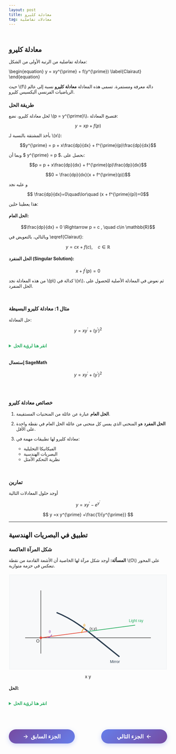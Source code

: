 ```yaml
---
layout: post
title: معادلة كليرو
tag: معادلات تفاضلية
---
```


<br>



## معادلة كليرو

معادلة تفاضلية من الرتبة الأولى من الشكل:

\begin{equation}
y = xy^{\prime} + f(y^{\prime})
\label{Clairaut}
\end{equation}

حيث \\(f\\) دالة معرفة ومستمرة. تسمى هذه المعادلة **معادلة كليرو** نسبة إلى عالم الرياضيات الفرنسي أليكسيس كليرو.

### طريقة الحل

لحل معادلة كليرو، نضع \\(p = y^{\prime}\\)، فتصبح المعادلة:


$$y = xp + f(p)$$


بأخذ المشتقة بالنسبة لـ \\(x\\):

$$y^{\prime} = p + x\frac{dp}{dx} + f^{\prime}(p)\frac{dp}{dx}$$

وبما أن $ y^{\prime} = p $، نحصل على:

$$p = p + x\frac{dp}{dx} + f^{\prime}(p)\frac{dp}{dx}$$

$$0 = \frac{dp}{dx}(x + f^{\prime}(p))$$

و عليه نجد

$$ \frac{dp}{dx}=0\quad\lor\quad (x + f^{\prime}(p))=0$$

هذا يعطينا حلين:

#### الحل العام:

$$\frac{dp}{dx} = 0 \Rightarrow p = c , \quad c\in \mathbb{R}$$

وبالتالي، بالتعويض في \eqref{Clairaut}:

$$y = cx + f(c), \quad c \in \mathbb{R}$$

#### الحل المنفرد (Singular Solution):

$$x + f^{\prime}(p) = 0$$

من هذه المعادلة نجد \\(p\\) كدالة في \\(x\\)، ثم نعوض في المعادلة الأصلية للحصول على الحل المنفرد.

<br>

### مثال 1: معادلة كليرو البسيطة

حل المعادلة:

$$y = xy^{\prime} + (y^{\prime})^2$$

<br>
<details>
  <summary style="color: #27ae60; font-weight: bold;"> انقر هنا لرؤية الحل</summary>

<br>


<b>الخطوة 1:</b> تحديد الشكل


هذه معادلة كليرو حيث $ f(p) = p^2 $

<br>
<b>الخطوة 2:</b> الحل العام


$$y = cx + c^2, \quad c \in \mathbb{R}$$

هذا عبارة عن عائلة من المستقيمات.


<br>

<b>الخطوة 3:</b> الحل المنفرد

من الشرط $ x + f'(p) = 0 $:


$$x + 2p = 0 \Rightarrow p = -\frac{x}{2}$$

بالتعويض في المعادلة الأصلية:


$$y = x \cdot \left(-\frac{x}{2}\right) + \left(-\frac{x}{2}\right)^2$$

$$y = -\frac{x^2}{2} + \frac{x^2}{4} = -\frac{x^2}{4}$$


<b>الحل النهائي:</b>
<br>

- الحل العام: $ y = cx + c^2 $

 <br>
  
- الحل المنفرد: $y = -\frac{x^2}{4}$

</details>
<br>

#### إستعمال SageMath



$$
y =x y^{\prime} + (y^{\prime})^{2}
$$

<div class="sage">
  <script type="text/x-sage">
x = var("x")
y = function('y')(x)
eq2= y==x*diff(y,x)+diff(y,x)^2   
sol2=desolve(eq2, y,show_method=True,contrib_ode=True)
pretty_print(sol2)
  </script>
</div>

<br>


<div class="sage">
  <script type="text/x-sage">
import matplotlib.pyplot as plt
import numpy as np

x_vals = np.linspace(-3, 3, 400)

plt.figure(figsize=(12, 7))
plt.rcParams.update({'font.size': 14})

# --- General solutions ---
c_vals = [-2, -1, 0, 1, 2]
c0 = c_vals[0]

# Plot c = -2 with legend label
y_vals = c0 * x_vals + c0**2
plt.plot(x_vals, y_vals, 'b--', alpha=0.7, label='General solutions: $y = cx + c^2$')

# Annotate c = -2 manually (since it's outside the loop)
x_annot = x_vals[0]
y_annot = c0 * x_annot + c0**2
x_offset, y_offset = 0.3, -1

plt.text(x_annot + x_offset,
         y_annot + y_offset,
         f'c = {c0}',
         color='blue',
         fontsize=17,
         ha='right',
         va='center')

# --- Remaining general solutions ---
for c in c_vals[1:]:
    y_vals = c * x_vals + c**2
    plt.plot(x_vals, y_vals, 'b--', alpha=0.7)

    x_annot = x_vals[0] if c < 0 else x_vals[-1]
    y_annot = c * x_annot + c**2

    if c == -1:
        x_offset, y_offset = 0.3, -0.9
    elif c == 0:
        x_offset, y_offset = -0.3, 0.5
    elif c == 1:
        x_offset, y_offset = -0.3, -0.8
    elif c == 2:
        x_offset, y_offset = -0.3, -1

    plt.text(x_annot + x_offset,
             y_annot + y_offset,
             f'c = {c}',
             color='blue',
             fontsize=17,
             ha='left' if c >= 0 else 'right',
             va='center')

# --- Singular solution ---
y_singular = -x_vals**2 / 4
plt.plot(x_vals, y_singular, 'r-', linewidth=3, label='Singular solution: $y = -x^{2}/4$')

# --- Labels and title ---
plt.xlabel('x', fontsize=14)
plt.ylabel('y', fontsize=14)
plt.title("Clairaut's Equation: $y = x y' + (y')^2$", fontsize=16)
plt.grid(True)
plt.legend(fontsize=13)
plt.tight_layout()
plt.show()

  </script>
</div>

<br>


### خصائص معادلة كليرو

1. **الحل العام** عبارة عن عائلة من المنحنيات المستقيمة.

2. **الحل المفرد** هو المنحنى الذي يمس كل منحنى من عائلة الحل العام في نقطة واحدة على الأقل.

3. معادلة كليرو لها تطبيقات مهمة في:
   - الميكانيكا التحليلية
   - البصريات الهندسية  
   - نظرية التحكم الأمثل

<br>



### تمارين


أوجد حلول المعادلات التالية


$$
y =x y^{\prime} -e^{y^{\prime}}
$$

$$
y =x y^{\prime} +\frac{1}{y^{\prime}}
$$



















---

## تطبيق في البصريات الهندسية

### شكل المرآة العاكسة

**المسألة:** أوجد شكل مرآة لها الخاصية أن الأشعة القادمة من نقطة \\(O\\) على المحور تنعكس في حزمة متوازية.

<div style="text-align: center; margin: 20px 0;">
<svg width="500" height="300" viewBox="0 0 500 300">
  <!-- الخلفية -->
  <rect width="500" height="300" fill="#f8f9fa" stroke="#dee2e6"/>
  
  <!-- المحاور -->
  <line x1="50" y1="200" x2="450" y2="200" stroke="#666" stroke-width="2"/>
  <line x1="100" y1="50" x2="100" y2="250" stroke="#666" stroke-width="2"/>
  
  <!-- النقطة O -->
  <circle cx="100" cy="200" r="4" fill="#e74c3c"/>
  <text x="85" y="215" font-family="Arial" font-size="14" fill="#333">O</text>
  
  <!-- المرآة المنحنية -->
  <path d="M 150 120 Q 200 140 250 180 Q 300 220 350 260" stroke="#2c3e50" stroke-width="4" fill="none"/>
  <text x="320" y="280" font-family="Arial" font-size="12" fill="#2c3e50">Mirror</text>
  
  <!-- نقطة على المرآة -->
  <circle cx="250" cy="180" r="3" fill="#3498db"/>
  <text x="255" y="175" font-family="Arial" font-size="12" fill="#333">(x,y)</text>
  
  <!-- الشعاع الواقع -->
  <line x1="100" y1="200" x2="250" y2="180" stroke="#e74c3c" stroke-width="2"/>
  
  <!-- الشعاع المنعكس (متوازي) -->
  <line x1="250" y1="180" x2="400" y2="160" stroke="#27ae60" stroke-width="2"/>
  <text x="380" y="150" font-family="Arial" font-size="12" fill="#27ae60">Light ray</text>
  
  <!-- الزاوية θ -->
  <path d="M 120 200 A 20 20 0 0 0 135 190" stroke="#9b59b6" stroke-width="2" fill="none"/>
  <text x="125" y="185" font-family="Arial" font-size="12" fill="#9b59b6">θ</text>
  
  <!-- الزاوية 2θ -->
  <path d="M 230 185 A 15 15 0 0 1 240 170" stroke="#f39c12" stroke-width="2" fill="none"/>
  <text x="235" y="165" font-family="Arial" font-size="12" fill="#f39c12">θ</text>
  
  <!-- تسميات المحاور -->
  <text x="440" y="215" font-family="Arial" font-size="14" fill="#333">x</text>
  <text x="85" y="65" font-family="Arial" font-size="14" fill="#333">y</text>
</svg>
</div>

**الحل:**

<br>
<details>
  <summary style="color: #27ae60; font-weight: bold;"> انقر هنا لرؤية الحل</summary>

<br>

**الخطوة 1:** تحليل الهندسة

من الشكل، نجد أن:
- النقطة \\(O\\) عند الأصل
- \\(\tan 2\theta = \frac{y}{x}\\) حيث \\(2\theta\\) هي الزاوية بين الشعاع الواقع والمحور الأفقي
- ميل المماس للمنحنى: \\(\tan \theta = \frac{dy}{dx}\\)

**الخطوة 2:** استخدام هوية المثلثات

نستخدم صيغة \\(\tan 2\theta\\):

$$\tan 2\theta = \frac{2\tan \theta}{1 - \tan^2 \theta} = \frac{2 \frac{dy}{dx}}{1 - \left(\frac{dy}{dx}\right)^2}$$

**الخطوة 3:** تكوين المعادلة التفاضلية

بما أن \\(\tan 2\theta = \frac{y}{x}\\):

$$\frac{y}{x} = \frac{2 \frac{dy}{dx}}{1 - \left(\frac{dy}{dx}\right)^2}$$

بضرب الطرفين في المقام:

$$\frac{y}{x}\left[1 - \left(\frac{dy}{dx}\right)^2\right] = 2\frac{dy}{dx}$$

$$\frac{y}{x} - \frac{y}{x}\left(\frac{dy}{dx}\right)^2 = 2\frac{dy}{dx}$$

وبإعادة الترتيب:

$$y\left(\frac{dy}{dx}\right)^2 + 2x\frac{dy}{dx} - y = 0$$

**الخطوة 4:** تحويل إلى شكل كليرو

بقسمة المعادلة على \\(\left(\frac{dy}{dx}\right)^2\\):

$$y + \frac{2x}{\frac{dy}{dx}} - \frac{y}{\left(\frac{dy}{dx}\right)^2} = 0$$

بوضع \\(u = \frac{dx}{dy}\\)، فإن \\(\frac{dy}{dx} = \frac{1}{u}\\):

$$y + 2xu - yu^2 = 0$$

$$y = yu^2 - 2xu$$

$$y = u(yu - 2x)$$

هذه يمكن إعادة كتابتها كمعادلة كليرو بالشكل:

$$x = u \frac{y}{2} - \frac{y^2}{4u}$$

**الخطوة 5:** الحل

الحل المنفرد لهذه المعادلة يعطي المرآة المكافئة:

$$y^2 = 4ax$$

حيث \\(a\\) ثابت يحدد درجة تقوس المرآة.

**الحل النهائي:**

شكل المرآة هو **قطع مكافئ** بالصيغة:

$$y^2 = 4ax, \quad a > 0$$

هذا يؤكد أن **المرآة المكافئة** هي الشكل الأمثل لتركيز الأشعة المتوازية في نقطة واحدة (البؤرة)، وهو المبدأ المستخدم في التلسكوبات العاكسة وأطباق الأقمار الصناعية.

</details>

























<br>


<br>

<style>
.nav-buttons {
    display: flex;
    justify-content: space-between;
    align-items: center;
    margin: 40px 0;
    gap: 20px;
}
.nav-btn {
    background: linear-gradient(135deg, #667eea, #764ba2);
    color: white;
    border: none;
    padding: 12px 30px;
    border-radius: 25px;
    font-size: 1.1rem;
    font-weight: 600;
    cursor: pointer;
    transition: all 0.3s ease;
    box-shadow: 0 4px 15px rgba(102, 126, 234, 0.3);
    text-decoration: none;
    display: inline-flex;
    align-items: center;
    min-width: 150px;
    justify-content: center;
}
.nav-btn:hover {
    transform: translateY(-2px);
    box-shadow: 0 6px 20px rgba(102, 126, 234, 0.4);
    color: white;
    text-decoration: none;
}
.prev-btn {
    background: linear-gradient(135deg, #764ba2, #667eea);
}
.next-btn {
    background: linear-gradient(135deg, #667eea, #764ba2);
}
.arrow-right {
    margin-left: 8px;
    transition: transform 0.3s ease;
}
.arrow-left {
    margin-right: 8px;
    transition: transform 0.3s ease;
}
.nav-btn:hover .arrow-right {
    transform: translateX(3px);
}
.nav-btn:hover .arrow-left {
    transform: translateX(-3px);
}
@media (max-width: 768px) {
    .nav-buttons {
        flex-direction: column;
        gap: 15px;
    }
    .nav-btn {
        width: 100%;
        max-width: 300px;
    }
}
</style>

<div class="nav-buttons">
    <a href="https://bmdz1.github.io/Diff_equa2/" class="nav-btn prev-btn">
        <span class="arrow-left">→</span>الجزء السابق
    </a>
    <a href="https://bmdz1.github.io/Limit/" class="nav-btn next-btn">
        الجزء التالي<span class="arrow-right">←</span>
    </a>
</div>
